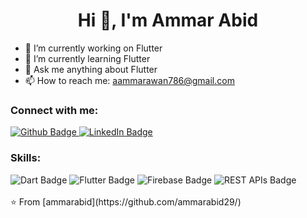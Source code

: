 <h1 align="center">Hi 👋, I'm Ammar Abid</h1>

- 🔭 I’m currently working on Flutter  
- 🌱 I’m currently learning Flutter  
- 💬 Ask me anything about Flutter  
- 📫 How to reach me: aammarawan786@gmail.com  

### Connect with me:  
<div id="badges">
  <a href="https://github.com/ammarabid29/">
    <img src="https://img.shields.io/badge/Github-white?style=for-the-badge&logo=Github&logoColor=black" alt="Github Badge"/>
  </a>
  <a href="https://www.linkedin.com/in/ammarabid29">
    <img src="https://img.shields.io/badge/LinkedIn-blue?style=for-the-badge&logo=linkedin&logoColor=white" alt="LinkedIn Badge"/>
  </a>
</div>

### Skills:  
<div id="skills">
  <img src="https://img.shields.io/badge/Dart-blue?style=for-the-badge&logo=dart&logoColor=white" alt="Dart Badge"/>
  <img src="https://img.shields.io/badge/Flutter-blue?style=for-the-badge&logo=flutter&logoColor=white" alt="Flutter Badge"/>
  <img src="https://img.shields.io/badge/Firebase-orange?style=for-the-badge&logo=firebase&logoColor=white" alt="Firebase Badge"/>
  <img src="https://img.shields.io/badge/REST_APIs-green?style=for-the-badge&logo=postman&logoColor=white" alt="REST APIs Badge"/>
</div>  

<br>  
⭐️ From [ammarabid](https://github.com/ammarabid29/)
